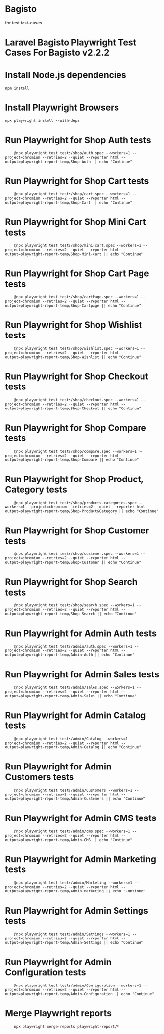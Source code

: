# Bagisto
for test test-cases

# Laravel Bagisto Playwright Test Cases For Bagisto v2.2.2

# Install Node.js dependencies
~~~
npm install
~~~

# Install Playwright Browsers
~~~
npx playwright install --with-deps
~~~

# Run Playwright for Shop Auth tests
~~~
    @npx playwright test tests/shop/auth.spec --workers=1 --project=chromium --retries=2 --quiet --reporter html --output=playwright-report-temp/Shop-Auth || echo "Continue"
~~~

# Run Playwright for Shop Cart tests
~~~
    @npx playwright test tests/shop/cart.spec --workers=1 --project=chromium --retries=2 --quiet --reporter html --output=playwright-report-temp/Shop-Cart || echo "Continue"
~~~

# Run Playwright for Shop Mini Cart tests
~~~
    @npx playwright test tests/shop/mini-cart.spec --workers=1 --project=chromium --retries=2 --quiet --reporter html --output=playwright-report-temp/Shop-Mini-cart || echo "Continue"
~~~

# Run Playwright for Shop Cart Page tests
~~~
    @npx playwright test tests/shop/cartPage.spec --workers=1 --project=chromium --retries=2 --quiet --reporter html --output=playwright-report-temp/Shop-Cartpage || echo "Continue"
~~~

# Run Playwright for Shop Wishlist tests
~~~
    @npx playwright test tests/shop/wishlist.spec --workers=1 --project=chromium --retries=2 --quiet --reporter html --output=playwright-report-temp/Shop-Wishlist || echo "Continue"
~~~

# Run Playwright for Shop Checkout tests
~~~
    @npx playwright test tests/shop/checkout.spec --workers=1 --project=chromium --retries=2 --quiet --reporter html --output=playwright-report-temp/Shop-Checkout || echo "Continue"
~~~

# Run Playwright for Shop Compare tests
~~~
    @npx playwright test tests/shop/compare.spec --workers=1 --project=chromium --retries=2 --quiet --reporter html --output=playwright-report-temp/Shop-Compare || echo "Continue"
~~~

# Run Playwright for Shop Product, Category tests
~~~
    @npx playwright test tests/shop/products-categories.spec --workers=1 --project=chromium --retries=2 --quiet --reporter html --output=playwright-report-temp/Shop-Product&Category || echo "Continue"
~~~

# Run Playwright for Shop Customer tests
~~~
    @npx playwright test tests/shop/customer.spec --workers=1 --project=chromium --retries=2 --quiet --reporter html --output=playwright-report-temp/Shop-Customer || echo "Continue"
~~~

# Run Playwright for Shop Search tests
~~~
    @npx playwright test tests/shop/search.spec --workers=1 --project=chromium --retries=2 --quiet --reporter html --output=playwright-report-temp/Shop-Search || echo "Continue"
~~~

# Run Playwright for Admin Auth tests
~~~
    @npx playwright test tests/admin/auth.spec --workers=1 --project=chromium --retries=2 --quiet --reporter html --output=playwright-report-temp/Admin-Auth || echo "Continue"
~~~

# Run Playwright for Admin Sales tests
~~~
    @npx playwright test tests/admin/sales.spec --workers=1 --project=chromium --retries=2 --quiet --reporter html --output=playwright-report-temp/Admin-Sales || echo "Continue"
~~~

# Run Playwright for Admin Catalog tests
~~~
    @npx playwright test tests/admin/Catalog --workers=1 --project=chromium --retries=2 --quiet --reporter html --output=playwright-report-temp/Admin-Catalog || echo "Continue"
~~~

# Run Playwright for Admin Customers tests
~~~
    @npx playwright test tests/admin/Customers --workers=1 --project=chromium --retries=2 --quiet --reporter html --output=playwright-report-temp/Admin-Customers || echo "Continue"
~~~

# Run Playwright for Admin CMS tests
~~~
    @npx playwright test tests/admin/cms.spec --workers=1 --project=chromium --retries=2 --quiet --reporter html --output=playwright-report-temp/Admin-CMS || echo "Continue"
~~~

# Run Playwright for Admin Marketing tests
~~~
    @npx playwright test tests/admin/Marketing --workers=1 --project=chromium --retries=2 --quiet --reporter html --output=playwright-report-temp/Admin-Marketing || echo "Continue"
~~~

# Run Playwright for Admin Settings tests
~~~
    @npx playwright test tests/admin/Settings --workers=1 --project=chromium --retries=2 --quiet --reporter html --output=playwright-report-temp/Admin-Settings || echo "Continue"
~~~

# Run Playwright for Admin Configuration tests
~~~
    @npx playwright test tests/admin/Configuration --workers=1 --project=chromium --retries=2 --quiet --reporter html --output=playwright-report-temp/Admin-Configuration || echo "Continue"
~~~

# Merge Playwright reports
~~~
    npx playwright merge-reports playwright-report/*
~~~
